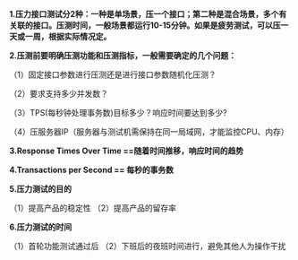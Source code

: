 **1.压力接口测试分2种：一种是单场景，压一个接口；第二种是混合场景，多个有关联的接口。压测时间，一般场景都运行10-15分钟。如果是疲劳测试，可以压一天或一周，根据实际情况定。**

**2.压测前要明确压测功能和压测指标，一般需要确定的几个问题：**

（1）固定接口参数进行压测还是进行接口参数随机化压测？

（2）要求支持多少并发数？

（3）TPS(每秒钟处理事务数)目标多少？响应时间要达到多少?

（4）压服务器IP（服务器与测试机需保持在同一局域网，才能监控CPU、内存）

**3.Response Times Over Time   ==随着时间推移，响应时间的趋势**

**4.Transactions per Second       == 每秒的事务数**

**5.压力测试的目的**

（1）提高产品的稳定性 （2）提高产品的留存率

**6.压力测试的时间** 

（1）首轮功能测试通过后  （2）下班后的夜班时间进行，避免其他人为操作干扰
